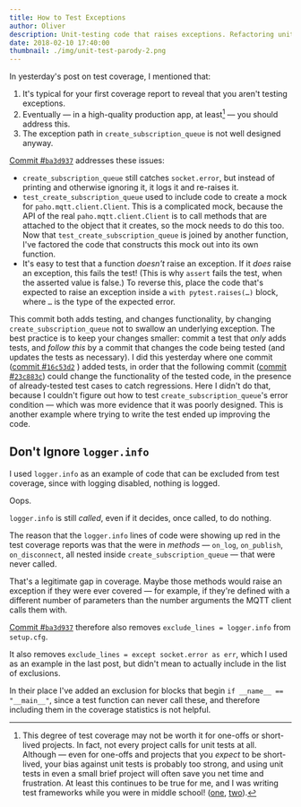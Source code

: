 ```yaml
---
title: How to Test Exceptions
author: Oliver
description: Unit-testing code that raises exceptions. Refactoring unit tests. I was wrong about `logger.info`. Ignoring `if __name__ == "__main__"`.
date: 2018-02-10 17:40:00
thumbnail: ./img/unit-test-parody-2.png
---
```


In yesterday's post on test coverage, I mentioned that:

1. It's typical for your first coverage report to reveal that you aren't testing exceptions.
2. Eventually — in a high-quality production app, at least[^1] — you should address this.
3. The exception path in `create_subscription_queue` is not well designed anyway.

[Commit #`ba3d937`](https://github.com/olinlibrary/bear-as-a-service/commit/ba3d937) addresses these issues:

* `create_subscription_queue` still catches `socket.error`, but instead of printing and otherwise ignoring it, it logs it and re-raises it.
* `test_create_subscription_queue` used to include code to create a mock for `paho.mqtt.client.Client`. This is a complicated mock, because the API of the real `paho.mqtt.client.Client` is to call methods that are attached to the object that it creates, so the mock needs to do this too. Now that `test_create_subscription_queue` is joined by another function, I've factored the code that constructs this mock out into its own function.
* It's easy to test that a function *doesn't* raise an exception. If it *does* raise an exception, this fails the test! (This is why `assert` fails the test, when the asserted value is false.) To reverse this, place the code that's expected to raise an exception inside a `with pytest.raises(…)` block, where `…` is the type of the expected error.

This commit both adds testing, and changes functionality, by changing `create_subscription_queue` not to swallow an underlying exception. The best practice is to keep your changes smaller: commit a test that *only* adds tests, and *follow this* by a commit that changes the code being tested (and updates the tests as necessary). I did this yesterday where one commit ([commit #`16c53d2`](https://github.com/olinlibrary/bear-as-a-service/commit/16c53d2) ) added tests, in order that the following commit ([commit #`23c883c`](https://github.com/olinlibrary/bear-as-a-service/commit/23c883c)) could change the functionality of the tested code, in the presence of already-tested test cases to catch regressions. Here I didn't do that, because I couldn't figure out how to test `create_subscription_queue`'s error condition — which was more evidence that it was poorly designed. This is another example where trying to write the test ended up improving the code.

## Don't Ignore `logger.info`

I used `logger.info` as an example of code that can be excluded from test coverage, since with logging disabled, nothing is logged.

Oops.

`logger.info` is still *called*, even if it decides, once called, to do nothing.

The reason that the `logger.info` lines of code were showing up red in the test coverage reports was that the were in *methods* — `on_log`, `on_publish`, `on_disconnect`, all nested inside `create_subscription_queue` — that were never called.

That's a legitimate gap in coverage. Maybe those methods would raise an exception if they were ever covered — for example, if they're defined with a different number of parameters than the number arguments the MQTT client calls them with.

[Commit #`ba3d937`](https://github.com/olinlibrary/bear-as-a-service/commit/ba3d937)  therefore also removes `exclude_lines = logger.info` from `setup.cfg`.

It also removes `exclude_lines = except socket.error as err`, which I used as an example in the last post, but didn't mean to actually include in the list of exclusions.

In their place I've added an exclusion for blocks that begin `if __name__ == "__main__"`, since a test function can never call these, and therefore including them in the coverage statistics is not helpful.

[^1]: This degree of test coverage may not be worth it for one-offs or short-lived projects. In fact, not every project calls for unit tests at all. Although — even for one-offs and projects that you *expect* to be short-lived, your bias against unit tests is probably too strong, and using unit tests in even a small brief project will often save you net time and frustration. At least this continues to be true for me, and I was writing test frameworks while you were in middle school! ([one](https://github.com/osteele/lztestkit), [two](https://github.com/osteele/cl-spec)).